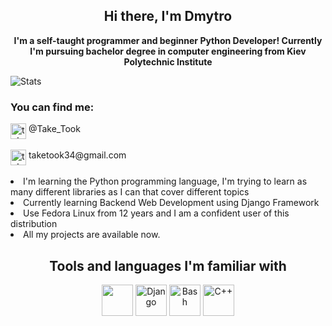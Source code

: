 <h2 align=center> Hi there, I'm Dmytro </h2>
<p align=center> <b>I'm a self-taught programmer and beginner Python Developer! Currently I'm pursuing bachelor degree in computer engineering from  Kiev Polytechnic Institute </b> </p>
<img src="https://github-readme-stats.vercel.app/api?username=taketook34" alt='Stats'>
<br>
<h3 align=left> You can find me: </h3>
<div align=left><img src="https://www.vectorico.com/wp-content/uploads/2019/02/Telegram-Icon-300x300.png" width=25 height=25 alt='telegram' align=top> @Take_Took</div>
<br>
<div align=left><img src="https://upload.wikimedia.org/wikipedia/commons/7/7e/Gmail_icon_%282020%29.svg" width=25 height=25 alt='telegram' align=top> taketook34@gmail.com </div>
<br>
<div align=left><li>I'm learning the Python programming language, I'm trying to learn as many different libraries as I can that cover different topics</li>
<li>Сurrently learning Backend Web Development using Django Framework</li>
<li>Use Fedora Linux from 12 years and I am a confident user of this distribution </li>
<li>All my projects are available now.</li></div>

<h2 align=center> Tools and languages I'm familiar with </h2>
  <p>
    <div align=center>
      <img src="https://external-content.duckduckgo.com/iu/?u=https%3A%2F%2Fi0.wp.com%2Ftinkercademy.com%2Fwp-content%2Fuploads%2F2018%2F04%2Fpython-icon.png%3Fssl%3D1&f=1&nofb=1&ipt=a0765a98ed6443e79a8be2e8e540f32d708992b9a4057b232d5494509deb71d0&ipo=images" width=50 height=50>
      <img src="https://brandslogos.com/wp-content/uploads/images/large/django-logo.png" alt='Django' width=50 height=50 object-fit=center>
      <img src="https://keestalkstech.com/wp-content/uploads/2019/08/bash-logo-300x300.png" alt='Bash' width=50 height=50 object-fit=center>
      <img src="https://external-content.duckduckgo.com/iu/?u=https%3A%2F%2Fcdn-icons-png.flaticon.com%2F512%2F6132%2F6132222.png&f=1&nofb=1&ipt=7b75f73326672d2550909fee4103435174ecdba545b737d247c334b42ca1f5bb&ipo=images" alt='C++' width=50 height=50>
    </div>
  </p>
